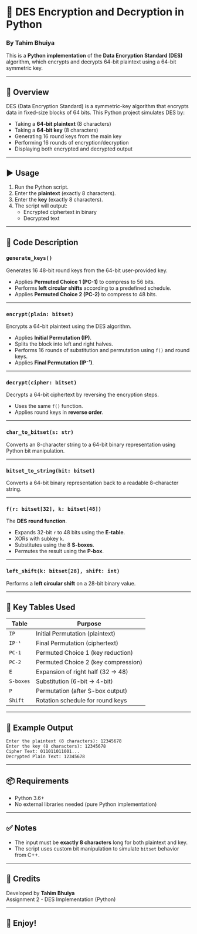
# 🔐 DES Encryption and Decryption in Python

### By Tahim Bhuiya

This is a **Python implementation** of the **Data Encryption Standard (DES)** algorithm, which encrypts and decrypts 64-bit plaintext using a 64-bit symmetric key.

---

## 📜 Overview

DES (Data Encryption Standard) is a symmetric-key algorithm that encrypts data in fixed-size blocks of 64 bits. This Python project simulates DES by:
- Taking a **64-bit plaintext** (8 characters)
- Taking a **64-bit key** (8 characters)
- Generating 16 round keys from the main key
- Performing 16 rounds of encryption/decryption
- Displaying both encrypted and decrypted output

---

## ▶️ Usage

1. Run the Python script.
2. Enter the **plaintext** (exactly 8 characters).
3. Enter the **key** (exactly 8 characters).
4. The script will output:
   - Encrypted ciphertext in binary
   - Decrypted text

---

## 🧠 Code Description

### `generate_keys()`
Generates 16 48-bit round keys from the 64-bit user-provided key.  
- Applies **Permuted Choice 1 (PC-1)** to compress to 56 bits.
- Performs **left circular shifts** according to a predefined schedule.
- Applies **Permuted Choice 2 (PC-2)** to compress to 48 bits.

---

### `encrypt(plain: bitset)`
Encrypts a 64-bit plaintext using the DES algorithm.  
- Applies **Initial Permutation (IP)**.
- Splits the block into left and right halves.
- Performs 16 rounds of substitution and permutation using `f()` and round keys.
- Applies **Final Permutation (IP⁻¹)**.

---

### `decrypt(cipher: bitset)`
Decrypts a 64-bit ciphertext by reversing the encryption steps.  
- Uses the same `f()` function.
- Applies round keys in **reverse order**.

---

### `char_to_bitset(s: str)`
Converts an 8-character string to a 64-bit binary representation using Python bit manipulation.

---

### `bitset_to_string(bit: bitset)`
Converts a 64-bit binary representation back to a readable 8-character string.

---

### `f(r: bitset[32], k: bitset[48])`
The **DES round function**.  
- Expands 32-bit `r` to 48 bits using the **E-table**.
- XORs with subkey `k`.
- Substitutes using the 8 **S-boxes**.
- Permutes the result using the **P-box**.

---

### `left_shift(k: bitset[28], shift: int)`
Performs a **left circular shift** on a 28-bit binary value.

---

## 🧩 Key Tables Used

| Table      | Purpose                           |
|------------|------------------------------------|
| `IP`       | Initial Permutation (plaintext)    |
| `IP⁻¹`     | Final Permutation (ciphertext)     |
| `PC-1`     | Permuted Choice 1 (key reduction)  |
| `PC-2`     | Permuted Choice 2 (key compression)|
| `E`        | Expansion of right half (32 → 48)  |
| `S-boxes`  | Substitution (6-bit → 4-bit)       |
| `P`        | Permutation (after S-box output)   |
| `Shift`    | Rotation schedule for round keys   |

---

## 🧪 Example Output

```
Enter the plaintext (8 characters): 12345678
Enter the key (8 characters): 12345678
Cipher Text: 011011011001...
Decrypted Plain Text: 12345678
```

---

## 📦 Requirements
- Python 3.6+
- No external libraries needed (pure Python implementation)

---

## ✅ Notes
- The input must be **exactly 8 characters** long for both plaintext and key.
- The script uses custom bit manipulation to simulate `bitset` behavior from C++.

---

## 📣 Credits
Developed by **Tahim Bhuiya**  
Assignment 2 - DES Implementation (Python)

---

## 🎉 Enjoy!
